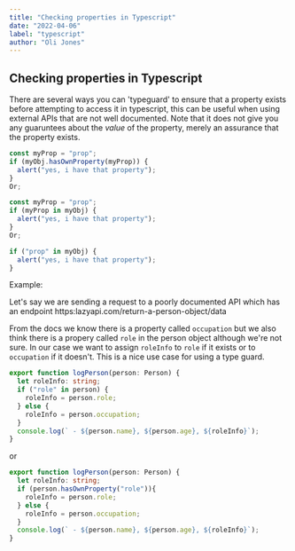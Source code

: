 ```yaml
---
title: "Checking properties in Typescript"
date: "2022-04-06"
label: "typescript"
author: "Oli Jones"
---
```


## Checking properties in Typescript

There are several ways you can 'typeguard' to ensure that a property exists before attempting to access it in typescript, this can be useful when using external APIs that are not well documented. Note that it does not give you any guaruntees about the _value_ of the property, merely an assurance that the property exists.

```ts
const myProp = "prop";
if (myObj.hasOwnProperty(myProp)) {
  alert("yes, i have that property");
}
Or;

const myProp = "prop";
if (myProp in myObj) {
  alert("yes, i have that property");
}
Or;

if ("prop" in myObj) {
  alert("yes, i have that property");
}
```

Example:

Let's say we are sending a request to a poorly documented API which has an endpoint https:lazyapi.com/return-a-person-object/data 

From the docs we know there is a property called `occupation` but we also think there is a propery called `role` in the person object although we're not sure. In our case we want to assign `roleInfo` to `role` if it exists or to `occupation` if it doesn't. This is a nice use case for using a type guard.

```ts
export function logPerson(person: Person) {
  let roleInfo: string;
  if ("role" in person) {
    roleInfo = person.role;
  } else {
    roleInfo = person.occupation;
  }
  console.log(` - ${person.name}, ${person.age}, ${roleInfo}`);
}
```

or

```ts
export function logPerson(person: Person) {
  let roleInfo: string;
  if (person.hasOwnProperty("role")){
    roleInfo = person.role;
  } else {
    roleInfo = person.occupation;
  }
  console.log(` - ${person.name}, ${person.age}, ${roleInfo}`);
}
```
